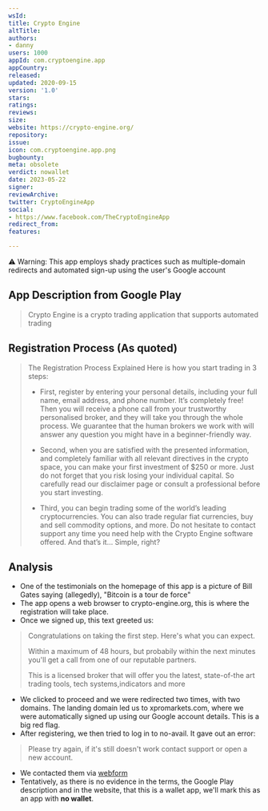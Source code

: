 ```yaml
---
wsId: 
title: Crypto Engine
altTitle: 
authors:
- danny 
users: 1000
appId: com.cryptoengine.app
appCountry: 
released: 
updated: 2020-09-15
version: '1.0'
stars: 
ratings: 
reviews: 
size: 
website: https://crypto-engine.org/
repository: 
issue: 
icon: com.cryptoengine.app.png
bugbounty: 
meta: obsolete
verdict: nowallet
date: 2023-05-22
signer: 
reviewArchive: 
twitter: CryptoEngineApp
social:
- https://www.facebook.com/TheCryptoEngineApp 
redirect_from: 
features: 

---
```


<div class="alertBox"><div>⚠️ Warning: This app employs shady practices such as multiple-domain redirects and automated sign-up using the user's Google account  
 </div> </div>

## App Description from Google Play 

> Crypto Engine is a crypto trading application that supports automated trading

## Registration Process (As quoted)

> The Registration Process Explained
Here is how you start trading in 3 steps:
>
> - First, register by entering your personal details, including your full name, email address, and phone number. It’s completely free! Then you will receive a phone call from your trustworthy personalised broker, and they will take you through the whole process. We guarantee that the human brokers we work with will answer any question you might have in a beginner-friendly way.
>
> - Second, when you are satisfied with the presented information, and completely familiar with all relevant directives in the crypto space, you can make your first investment of $250 or more. Just do not forget that you risk losing your individual capital. So carefully read our disclaimer page or consult a professional before you start investing.
>
> - Third, you can begin trading some of the world’s leading cryptocurrencies. You can also trade regular fiat currencies, buy and sell commodity options, and more. Do not hesitate to contact support any time you need help with the Crypto Engine software offered. And that’s it… Simple, right?

## Analysis 

- One of the testimonials on the homepage of this app is a picture of Bill Gates saying (allegedly), "Bitcoin is a tour de force"
- The app opens a web browser to crypto-engine.org, this is where the registration will take place. 
- Once we signed up, this text greeted us: 

> Congratulations on taking the first step. Here's what you can expect. 
>
> Within a maximum of 48 hours, but probabily within the next minutes you'll get a call from one of our reputable partners. 
>
> This is a licensed broker that will offer you the latest, state-of-the art trading tools, tech systems,indicators and more

- We clicked to proceed and we were redirected two times, with two domains. The landing domain led us to xpromarkets.com, where we were automatically signed up using our Google account details. This is a big red flag. 
- After registering, we then tried to log in to no-avail. It gave out an error: 

> Please try again, if it's still doesn't work contact support or open a new account. 

- We contacted them via [webform](https://crypto-engine.org/get-in-touch/)
- Tentatively, as there is no evidence in the terms, the Google Play description and in the website, that this is a wallet app, we'll mark this as an app with **no wallet**.


 

